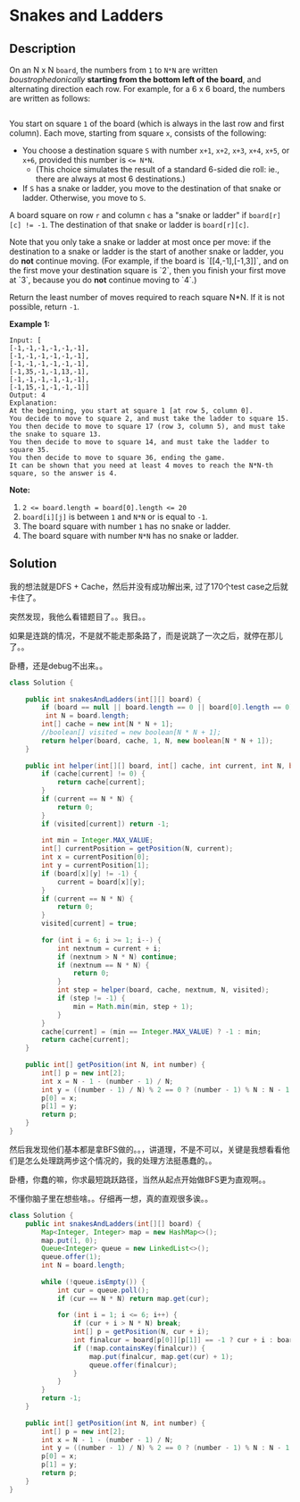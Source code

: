 # Snakes and Ladders

## Description

On an N x N `board`, the numbers from `1` to `N*N` are written _boustrophedonically_ **starting from the bottom left of the board**, and alternating direction each row.  For example, for a 6 x 6 board, the numbers are written as follows:

```text

```

You start on square `1` of the board \(which is always in the last row and first column\).  Each move, starting from square `x`, consists of the following:

* You choose a destination square `S` with number `x+1`, `x+2`, `x+3`, `x+4`, `x+5`, or `x+6`, provided this number is `<= N*N`.
  * \(This choice simulates the result of a standard 6-sided die roll: ie., there are always at most 6 destinations.\)
* If `S` has a snake or ladder, you move to the destination of that snake or ladder.  Otherwise, you move to `S`.

A board square on row `r` and column `c` has a "snake or ladder" if `board[r][c] != -1`.  The destination of that snake or ladder is `board[r][c]`.

Note that you only take a snake or ladder at most once per move: if the destination to a snake or ladder is the start of another snake or ladder, you do **not** continue moving.  \(For example, if the board is \`\[\[4,-1\],\[-1,3\]\]\`, and on the first move your destination square is \`2\`, then you finish your first move at \`3\`, because you do **not** continue moving to \`4\`.\)

Return the least number of moves required to reach square N\*N.  If it is not possible, return `-1`.

**Example 1:**

```text
Input: [
[-1,-1,-1,-1,-1,-1],
[-1,-1,-1,-1,-1,-1],
[-1,-1,-1,-1,-1,-1],
[-1,35,-1,-1,13,-1],
[-1,-1,-1,-1,-1,-1],
[-1,15,-1,-1,-1,-1]]
Output: 4
Explanation: 
At the beginning, you start at square 1 [at row 5, column 0].
You decide to move to square 2, and must take the ladder to square 15.
You then decide to move to square 17 (row 3, column 5), and must take the snake to square 13.
You then decide to move to square 14, and must take the ladder to square 35.
You then decide to move to square 36, ending the game.
It can be shown that you need at least 4 moves to reach the N*N-th square, so the answer is 4.
```

**Note:**

1. `2 <= board.length = board[0].length <= 20`
2. `board[i][j]` is between `1` and `N*N` or is equal to `-1`.
3. The board square with number `1` has no snake or ladder.
4. The board square with number `N*N` has no snake or ladder.

## Solution

我的想法就是DFS + Cache，然后并没有成功解出来, 过了170个test case之后就卡住了。

突然发现，我他么看错题目了。。我日。。

如果是连跳的情况，不是就不能走那条路了，而是说跳了一次之后，就停在那儿了。。

卧槽，还是debug不出来。。

```java
class Solution {
    
    public int snakesAndLadders(int[][] board) {
        if (board == null || board.length == 0 || board[0].length == 0) return -1;
         int N = board.length;
        int[] cache = new int[N * N + 1];
        //boolean[] visited = new boolean[N * N + 1];
        return helper(board, cache, 1, N, new boolean[N * N + 1]);
    }
    
    public int helper(int[][] board, int[] cache, int current, int N, boolean[] visited) {
        if (cache[current] != 0) {
            return cache[current];
        }
        if (current == N * N) {
            return 0;
        }
        if (visited[current]) return -1;
        
        int min = Integer.MAX_VALUE;  
        int[] currentPosition = getPosition(N, current);
        int x = currentPosition[0];
        int y = currentPosition[1];
        if (board[x][y] != -1) {
            current = board[x][y];
        }
        if (current == N * N) {
            return 0;
        }
        visited[current] = true;
          
        for (int i = 6; i >= 1; i--) {
            int nextnum = current + i;
            if (nextnum > N * N) continue;
            if (nextnum == N * N) {
                return 0;
            }
            int step = helper(board, cache, nextnum, N, visited);
            if (step != -1) {
                min = Math.min(min, step + 1);
            }   
        }
        cache[current] = (min == Integer.MAX_VALUE) ? -1 : min;
        return cache[current];
    }
    
    public int[] getPosition(int N, int number) {
        int[] p = new int[2];
        int x = N - 1 - (number - 1) / N;
        int y = ((number - 1) / N) % 2 == 0 ? (number - 1) % N : N - 1 - (number - 1) % N;
        p[0] = x;
        p[1] = y;
        return p;
    }
}
```

然后我发现他们基本都是拿BFS做的。。，讲道理，不是不可以，关键是我想看看他们是怎么处理跳两步这个情况的，我的处理方法挺愚蠢的。。

卧槽，你蠢的嘛，你求最短跳跃路径，当然从起点开始做BFS更为直观啊。。

不懂你脑子里在想些啥。。仔细再一想，真的直观很多诶。。

```java
class Solution {
    public int snakesAndLadders(int[][] board) {
        Map<Integer, Integer> map = new HashMap<>();
        map.put(1, 0);
        Queue<Integer> queue = new LinkedList<>();
        queue.offer(1);
        int N = board.length;
        
        while (!queue.isEmpty()) {
            int cur = queue.poll();
            if (cur == N * N) return map.get(cur);
            
            for (int i = 1; i <= 6; i++) {
                if (cur + i > N * N) break;
                int[] p = getPosition(N, cur + i);
                int finalcur = board[p[0]][p[1]] == -1 ? cur + i : board[p[0]][p[1]];
                if (!map.containsKey(finalcur)) {
                    map.put(finalcur, map.get(cur) + 1);
                    queue.offer(finalcur);
                }
            }
        }
        return -1;
    }
    
    public int[] getPosition(int N, int number) {
        int[] p = new int[2];
        int x = N - 1 - (number - 1) / N;
        int y = ((number - 1) / N) % 2 == 0 ? (number - 1) % N : N - 1 - (number - 1) % N;
        p[0] = x;
        p[1] = y;
        return p;
    }
}
```





